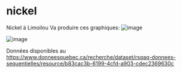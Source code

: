 # nickel
Nickel à Limoilou
Va produire ces graphiques:
![image](https://github.com/gloignon/nickel/assets/12416756/b3f21c02-eb8d-44da-8b60-85110132daaa)

![image](https://github.com/gloignon/nickel/assets/12416756/80e1769d-d9a5-45bf-bb12-efcfa9e83978)

Données disponibles au https://www.donneesquebec.ca/recherche/dataset/rsqaq-donnees-sequentielles/resource/b83cac3b-6199-4cfd-a903-cdec2369630c
